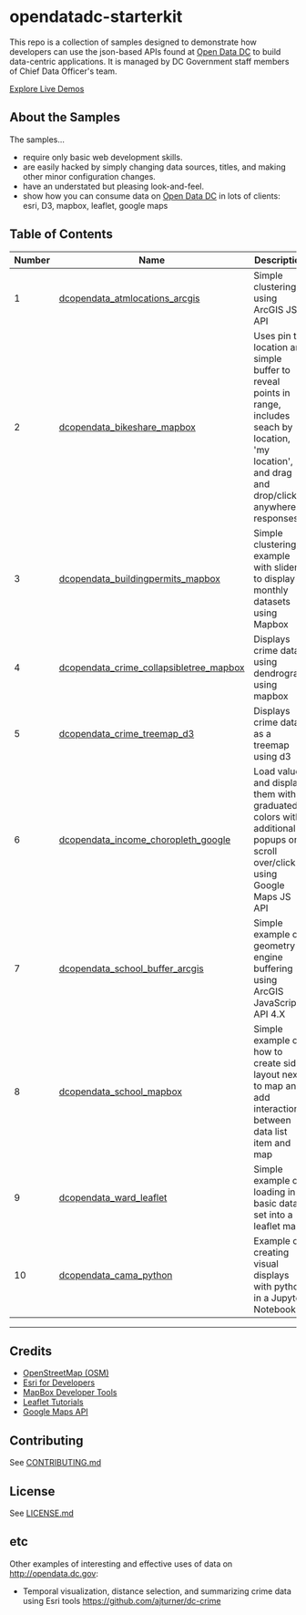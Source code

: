 # opendatadc-starterkit
This repo is a collection of samples designed to demonstrate how developers can use the json-based APIs found at [Open Data DC](http://opendata.dc.gov) to build data-centric applications. It is managed by DC Government staff members of Chief Data Officer's team.

[Explore Live Demos](http://open.dc.gov/opendatadc-starterkit/)

About the Samples
----------
The samples... 
- require only basic web development skills.
- are easily hacked by simply changing data sources, titles, and making other minor configuration changes.
- have an understated but pleasing look-and-feel.
- show how you can consume data on [Open Data DC](http://opendata.dc.gov) in lots of clients: esri, D3, mapbox, leaflet, google maps

Table of Contents
----------
Number| Name | Description | Technologies
------------  | ------------ | ------------- | -------------
1|[dcopendata_atmlocations_arcgis](http://open.dc.gov/opendatadc-starterkit/dcopendata_atmlocations_arcgis.html)|Simple clustering using ArcGIS JS API|<a href="https://dojotoolkit.org/" target="_blank">Dojo</a>, <a href="https://developers.arcgis.com/javascript/" target="_blank">ArcGIS JS API</a>
2|[dcopendata_bikeshare_mapbox](http://open.dc.gov/opendatadc-starterkit/dcopendata_bikeshare_mapbox.html)|Uses pin to location and simple buffer to reveal points in range, includes seach by location, 'my location', and drag and drop/click anywhere responses|<a href="https://www.mapbox.com/mapbox-gl-js/api/" target="_blank">Mapbox GL JS</a>, <a href="https://jquery.com/" target="_blank">JQuery</a>
3|[dcopendata_buildingpermits_mapbox](http://open.dc.gov/opendatadc-starterkit/dcopendata_buildingpermits_mapbox.html)|Simple clustering example with slider to display monthly datasets using Mapbox|<a href="https://www.mapbox.com/mapbox-gl-js/api/" target="_blank">Mapbox GL JS</a>, <a href="https://jquery.com/" target="_blank">JQuery</a>, <a href="https://d3js.org/" target="_blank">D3</a>
4|[dcopendata_crime_collapsibletree_mapbox](http://open.dc.gov/opendatadc-starterkit/dcopendata_crime_collapsibletree_mapbox.html)|Displays crime data using dendrogram using mapbox| <a href="https://www.mapbox.com/mapbox-gl-js/api/" target="_blank">Mapbox GL JS</a>, <a href="https://d3js.org/" target="_blank">D3</a>, <a href="https://jquery.com/" target="_blank">JQuery</a>
5|[dcopendata_crime_treemap_d3]( http://open.dc.gov/opendatadc-starterkit/dcopendata_crime_treemap_d3.html)|Displays crime data as a treemap using d3|<a href="https://d3js.org/" target="_blank">D3</a>, <a href="https://jquery.com/" target="_blank">JQuery</a>|
6|[dcopendata_income_choropleth_google](http://open.dc.gov/opendatadc-starterkit/dcopendata_income_choropleth_google.html)| Load values and display them with graduated colors with additional popups on scroll over/click using Google Maps JS API| <a href="https://developers.google.com/maps/documentation/javascript/" target="_blank">Google Maps JS API</a>, <a href="https://jquery.com/" target="_blank">JQuery</a>
7|[dcopendata_school_buffer_arcgis](http://open.dc.gov/opendatadc-starterkit/dcopendata_school_buffer_arcgis.html)|Simple example of geometry engine buffering using ArcGIS JavaScript API 4.X|<a href="https://dojotoolkit.org/" target="_blank">Dojo</a>, <a href="https://developers.arcgis.com/javascript/" target="_blank">ArcGIS JS API</a>
8|[dcopendata_school_mapbox](http://open.dc.gov/opendatadc-starterkit/dcopendata_school_mapbox.html)|Simple example of how to create side layout next to map and add interaction between data list item and map|<a href="https://www.mapbox.com/mapbox.js/api/v3.0.1/" target="_blank">Mapbox JS</a>, <a href="https://jquery.com/" target="_blank">JQuery</a>
9|[dcopendata_ward_leaflet](http://open.dc.gov/opendatadc-starterkit/dcopendata_ward_leaflet.html)|Simple example of loading in a basic data set into a leaflet map|<a href="https://leafletjs.com/" target="_blank">Leaflet</a>, <a href="https://jquery.com/" target="_blank">JQuery</a>
10|[dcopendata_cama_python](dcopendata_cama_python/intro_to_python_for_data_science_with_opendata.ipynb)|Example of creating visual displays with python in a Jupyter Notebook|<a href="https://www.python.org/" target="_blank">Python</a>, <a href="http://jupyter.org/" target="_blank">Jupyter Notebooks</a>

----------

Credits
----------
* [OpenStreetMap (OSM)](https://www.openstreetmap.org)
* [Esri for Developers](https://developers.arcgis.com/)
* [MapBox Developer Tools](https://www.mapbox.com/developers/)
* [Leaflet Tutorials](https://leafletjs.com/examples.html)
* [Google Maps API](https://developers.google.com/maps/)

Contributing
------------
See [CONTRIBUTING.md](../master/CONTRIBUTING.md)

License
----------
See [LICENSE.md](../master/LICENSE.md)

etc
----------
Other examples of interesting and effective uses of data on http://opendata.dc.gov:
- Temporal visualization, distance selection, and summarizing crime data using Esri tools https://github.com/ajturner/dc-crime 
